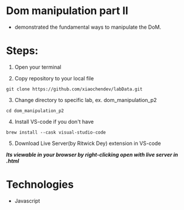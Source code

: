 # Dom manipulation part II
- demonstrated the fundamental ways to manipulate the DoM.

# Steps:

1. Open your terminal

2. Copy repository to your local file
```
git clone https://github.com/xiaochendev/labData.git
```

3. Change directory to specific lab, ex. dom_manipulation_p2
```
cd dom_manipulation_p2
```

4. Install VS-code if you don't have
```
brew install --cask visual-studio-code
```

5. Download Live Server(by Ritwick Dey) extension in VS-code

***Its viewable in your browser by right-clicking open with live server in .html***


# Technologies
- Javascript
